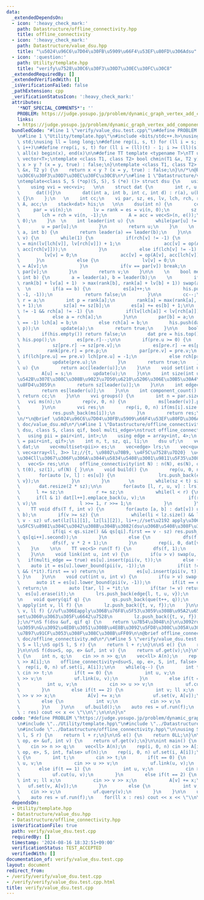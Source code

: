 ```yaml
---
data:
  _extendedDependsOn:
  - icon: ':heavy_check_mark:'
    path: Datastructure/offline_connectivity.hpp
    title: offline_connectivity
  - icon: ':heavy_check_mark:'
    path: Datastructure/value_dsu.hpp
    title: "\u5024\u96C6\u7D04\u30FB\u5909\u66F4\u53EF\u80FD\u306Adsu"
  - icon: ':question:'
    path: Utility/template.hpp
    title: "verify\u7528\u30C6\u30F3\u30D7\u30EC\u30FC\u30C8"
  _extendedRequiredBy: []
  _extendedVerifiedWith: []
  _isVerificationFailed: false
  _pathExtension: cpp
  _verificationStatusIcon: ':heavy_check_mark:'
  attributes:
    '*NOT_SPECIAL_COMMENTS*': ''
    PROBLEM: https://judge.yosupo.jp/problem/dynamic_graph_vertex_add_component_sum
    links:
    - https://judge.yosupo.jp/problem/dynamic_graph_vertex_add_component_sum
  bundledCode: "#line 1 \"verify/value_dsu.test.cpp\"\n#define PROBLEM \"https://judge.yosupo.jp/problem/dynamic_graph_vertex_add_component_sum\"\
    \n#line 1 \"Utility/template.hpp\"\n#include <bits/stdc++.h>\nusing namespace\
    \ std;\nusing ll = long long;\n#define rep(i, s, t) for (ll i = s; i < (ll)(t);\
    \ i++)\n#define rrep(i, s, t) for (ll i = (ll)(t) - 1; i >= (ll)(s); i--)\n#define\
    \ all(x) begin(x), end(x)\n\n#define TT template <typename T>\nTT using vec =\
    \ vector<T>;\ntemplate <class T1, class T2> bool chmin(T1 &x, T2 y) {\n    return\
    \ x > y ? (x = y, true) : false;\n}\ntemplate <class T1, class T2> bool chmax(T1\
    \ &x, T2 y) {\n    return x < y ? (x = y, true) : false;\n}\n/*\n@brief verify\u7528\
    \u30C6\u30F3\u30D7\u30EC\u30FC\u30C8\n*/\n#line 1 \"Datastructure/value_dsu.hpp\"\
    \ntemplate<class S, S (*op)(S, S), S (*e) ()> struct dsu {\n    using vi = vec<int>;\n\
    \    using vvi = vec<vi>;   \n\n    struct dat {\n        int r, u, v, p;\n  \
    \      dat(){}\n        dat(int a, int b, int c, int d) : r(a), u(b), v(c), p(d)\
    \ {}\n    };\n   \n    int cc;\n    vi par, sz, es, lv, lch, rch, rank;\n    vec<S>\
    \ A, acc;\n    stack<dat> his;\n   \n\n    dsu(int n) {\n        cc = n;\n   \
    \     par = vi(n);\n        lv = rank = es = vi(n, 0);\n        sz = vi(n, 1);\n\
    \        lch = rch = vi(n, -1);\n        A = acc = vec<S>(n, e());\n        iota(all(par),\
    \ 0);\n    }\n  \n    int leader(int u) {\n        while(par[u] != u) {\n    \
    \        u = par[u];\n        }\n        return u;\n    }\n    \n    bool same(int\
    \ a, int b) {\n        return leader(a) == leader(b);\n    }\n\n    int update(int\
    \ v) {\n        while(1) {\n            if(rch[v] != -1) {\n                lv[v]\
    \ = min(lv[lch[v]], lv[rch[v]]) + 1;\n                acc[v] = op(A[v], op(acc[lch[v]],\
    \ acc[rch[v]]));\n            }\n            else if(lch[v] != -1) {\n       \
    \         lv[v] = 0;\n                acc[v] = op(A[v], acc[lch[v]]);\n      \
    \      }\n            else {\n                lv[v] = 0;\n                acc[v]\
    \ = A[v];\n            }\n            if(v == par[v]) break;\n            v =\
    \ par[v];\n        }\n        return v;\n    }\n\n    \n    bool merge(int a,\
    \ int b) {\n        a = leader(a), b = leader(b);\n    \n        if(max(rank[a],\
    \ rank[b] + lv[a] + 1)  > max(rank[b], rank[a] + lv[b] + 1)) swap(a, b);\n   \
    \  \n        if(a == b) {\n            es[a]++;\n            his.push(dat(a, -1,\
    \ -1, -1));\n            return false;\n        }\n\n        cc--;\n        int\
    \ r = a;\n        int p = rank[a];\n        rank[a] = max(rank[a], lv[a] + rank[b]\
    \ + 1);\n        sz[a] += sz[b];\n        es[a] += es[b] + 1;\n\n        while(lch[a]\
    \ != -1 && rch[a] != -1) {\n            if(lv[lch[a]] < lv[rch[a]]) a = lch[a];\n\
    \            else a = rch[a];\n        }\n\n        par[b] = a;\n        if(lch[a]\
    \ == -1) lch[a] = b;\n        else rch[a] = b;\n        his.push(dat(r, a, b,\
    \ p));\n        update(a);\n        return true;\n    }\n\n    bool undo () {\n\
    \        if(his.empty()) return false;\n        dat pre = his.top();\n       \
    \ his.pop();\n        es[pre.r]--;\n\n        if(pre.u >= 0) {\n            cc++;\n\
    \            sz[pre.r] -= sz[pre.v];\n            es[pre.r] -= es[pre.v];\n  \
    \          rank[pre.r] = pre.p;\n            par[pre.v] = pre.v;\n           \
    \ if(lch[pre.u] == pre.v) lch[pre.u] = -1;\n            else rch[pre.u] = -1;\n\
    \            update(pre.u);\n        }\n        return true;\n    }\n\n    S get(int\
    \ u) {\n        return acc[leader(u)];\n    }\n\n    void set(int u, S s) {\n\
    \        A[u] = s;\n        update(u);\n    }\n\n    int size(int u) {//u\u304C\
    \u542B\u307E\u308C\u308B\u9023\u7D50\u6210\u5206\u306E\u30B5\u30A4\u30BA\u3092\
    \u8FD4\u3059\n        return sz[leader(u)];\n    }\n\n    int edgecnt(int u) {\n\
    \        return es[leader(u)];\n    }\n\n    int component_count() {\n       \
    \ return cc;\n    }\n\n    vvi groups() {\n        int n = par.size();\n     \
    \   vvi ms(n);\n        rep(v, 0, n) {\n            ms[leader(v)].push_back(v);\n\
    \        }\n\n        vvi res;\n        rep(i, 0, n) if(ms[i].size() > 0) {\n\
    \            res.push_back(ms[i]);\n        }\n        return res;\n    }\n};\n\
    \n/*\n@brief \u5024\u96C6\u7D04\u30FB\u5909\u66F4\u53EF\u80FD\u306Adsu\n@docs\
    \ doc/value_dsu.md\n*/\n#line 1 \"Datastructure/offline_connectivity.hpp\"\ntemplate<class\
    \ dsu, class S, class qif, bool multi_edge>\nstruct offline_connectivity {\n \
    \   using pii = pair<int, int>;\n    using edge = array<int, 4>;\n    using que\
    \ = pair<int, qif>;\n    int n, t, sz, qi, li;\n    dsu uf;\n    vec<vec<pii>>\
    \ dat;\n    vec<multiset<pii>> es;\n    vec<edge> lrs;\n    vec<que> qs;\n   \
    \ vec<array<ll, 3>> lz;//{t, \u9802\u70B9, \u4F5C\u7528\u7D20}  \u4F5C\u7528\u7D20\
    \u304Cll\u3067\u306F\u306A\u3044\u5834\u5408\u3001\u9811\u5F35\u308B\u3002\n \
    \   vec<S> res;\n\n    offline_connectivity(int N) : n(N), es(N), qi(0), li(0),\
    \ t(0), sz(1), uf(N) { }\n\n    void build() {\n        rep(u, 0, n) {\n     \
    \       for(auto [v, l] : es[u]) {\n                lrs.push_back(edge{l, t, int(u),\
    \ v});\n            }\n        }\n       \n        while(sz < t) sz <<= 1;\n \
    \       dat.resize(2 * sz);\n\n        for(auto [l, r, u, v] : lrs) {\n      \
    \      l += sz;\n            r += sz;\n            while(l < r) {\n          \
    \      if(l & 1) dat[l++].emplace_back(u, v);\n                if(r & 1) dat[--r].emplace_back(u,\
    \ v);\n                l >>= 1, r >>= 1;\n            }\n        }\n    }\n\n\
    \    TT void dfs(T f, int v) {\n        for(auto [a, b] : dat[v]) uf.merge(a,\
    \ b);\n        if(v >= sz) {\n            while(li < lz.size() && lz[li][0] ==\
    \ v - sz) uf.set(lz[li][1], lz[li][2]), li++;//set\u2192 apply\u306B\u3059\u308B\
    \u5FC5\u8981\u304C\u3042\u308B\u304B\u3082(dsu\u306B\u5408\u308F\u305B\u308B)\n\
    \            if(qi < qs.size() && qs[qi].first == v - sz) res.push_back(f(uf,\
    \ qs[qi++].second));\n        }\n        else {\n            dfs(f, v * 2);\n\
    \            dfs(f, v * 2 + 1);\n        }\n        rep(i, 0, dat[v].size()) uf.undo();\n\
    \    }\n    \n\n    TT vec<S> run(T f) {\n        dfs(f, 1);\n        return res;\n\
    \    }\n\n    void link(int u, int v) {\n        if(u > v) swap(u, v);\n     \
    \   if(multi_edge == true) es[u].insert(pii(v, t));\n        else {\n        \
    \    auto it = es[u].lower_bound(pii(v, -1));\n            if(it != es[u].end()\
    \ && (*it).first == v) return;\n            es[u].insert(pii(v, t));\n       \
    \ }\n    }\n\n    void cut(int u, int v) {\n        if(u > v) swap(u, v);\n  \
    \      auto it = es[u].lower_bound(pii(v, -1));\n        if(it == es[u].end())\
    \ return;\n        auto [tar, l] = *it;\n        if(tar != v) return;\n      \
    \  es[u].erase(it);\n        lrs.push_back(edge{l, t, u, v});\n        \n    }\n\
    \n    void query(qif q) {\n        qs.push_back(que(t++, q));\n    }\n\n    void\
    \ apply(int v, ll f) {\n        lz.push_back({t, v, f});\n    }\n\n    void set(int\
    \ v, ll f) {//uf\u306Eapply\u306B\u76F8\u5F53\u3059\u308B\u95A2\u6570\u540D\u304C\
    set\u3060\u3063\u305F\u6642\u7528\n        lz.push_back({t, v, f});\n    }\n\n\
    };\n/*\nS f(dsu &uf, qif q) {\n    return \u7B54\u3048\n}\n\u3092run\u306B\u6E21\
    \u3059\n&\u3092\u4ED8\u3051\u308B\u4E8B\u3092\u5FD8\u308C\u305A\u306B\uFF08\u8A08\
    \u7B97\u91CF\u3053\u308F\u308C\u308B\uFF09\n\n@brief offline_connectivity\n@docs\
    \ doc/offline_connectivity.md\n*/\n#line 5 \"verify/value_dsu.test.cpp\"\n\nusing\
    \ S = ll;\nS op(S l, S r) {\n    return l + r;\n}\n\nS e() {\n    return 0LL;\n\
    }\n\n\nS f(dsu<S, op, e> &uf, int v) {\n    return uf.get(v);\n}\n\nint main()\
    \ {\n    int n, q;\n    cin >> n >> q;\n    vec<ll> A(n);\n    rep(i, 0, n) cin\
    \ >> A[i];\n    offline_connectivity<dsu<S, op, e>, S, int, false> uf(n);\n  \
    \  rep(i, 0, n) uf.set(i, A[i]);\n\n    while(q--) {\n        int t;\n       \
    \ cin >> t;\n        if(t == 0) {\n            int u, v;\n            cin >> u\
    \ >> v;\n            uf.link(u, v);\n        }\n        else if(t == 1) {\n  \
    \          int u, v;\n            cin >> u >> v;\n            uf.cut(u, v);\n\
    \        }\n        else if(t == 2) {\n            int v; ll x;\n            cin\
    \ >> v >> x;\n            A[v] += x;\n            uf.set(v, A[v]);\n        }\n\
    \        else {\n            int v;\n            cin >> v;\n            uf.query(v);\n\
    \        }\n    }\n\n    uf.build();\n    auto res = uf.run(f);\n    for(ll x\
    \ : res) cout << x << \"\\n\";\n\n\n}\n"
  code: "#define PROBLEM \"https://judge.yosupo.jp/problem/dynamic_graph_vertex_add_component_sum\"\
    \n#include \"../Utility/template.hpp\"\n#include \"../Datastructure/value_dsu.hpp\"\
    \n#include \"../Datastructure/offline_connectivity.hpp\"\n\nusing S = ll;\nS op(S\
    \ l, S r) {\n    return l + r;\n}\n\nS e() {\n    return 0LL;\n}\n\n\nS f(dsu<S,\
    \ op, e> &uf, int v) {\n    return uf.get(v);\n}\n\nint main() {\n    int n, q;\n\
    \    cin >> n >> q;\n    vec<ll> A(n);\n    rep(i, 0, n) cin >> A[i];\n    offline_connectivity<dsu<S,\
    \ op, e>, S, int, false> uf(n);\n    rep(i, 0, n) uf.set(i, A[i]);\n\n    while(q--)\
    \ {\n        int t;\n        cin >> t;\n        if(t == 0) {\n            int\
    \ u, v;\n            cin >> u >> v;\n            uf.link(u, v);\n        }\n \
    \       else if(t == 1) {\n            int u, v;\n            cin >> u >> v;\n\
    \            uf.cut(u, v);\n        }\n        else if(t == 2) {\n           \
    \ int v; ll x;\n            cin >> v >> x;\n            A[v] += x;\n         \
    \   uf.set(v, A[v]);\n        }\n        else {\n            int v;\n        \
    \    cin >> v;\n            uf.query(v);\n        }\n    }\n\n    uf.build();\n\
    \    auto res = uf.run(f);\n    for(ll x : res) cout << x << \"\\n\";\n\n\n}"
  dependsOn:
  - Utility/template.hpp
  - Datastructure/value_dsu.hpp
  - Datastructure/offline_connectivity.hpp
  isVerificationFile: true
  path: verify/value_dsu.test.cpp
  requiredBy: []
  timestamp: '2024-08-16 18:32:51+09:00'
  verificationStatus: TEST_ACCEPTED
  verifiedWith: []
documentation_of: verify/value_dsu.test.cpp
layout: document
redirect_from:
- /verify/verify/value_dsu.test.cpp
- /verify/verify/value_dsu.test.cpp.html
title: verify/value_dsu.test.cpp
---
```


